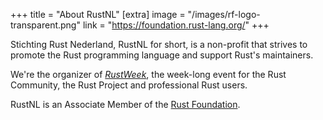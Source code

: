 +++
title = "About RustNL"
[extra]
image = "/images/rf-logo-transparent.png"
link = "https://foundation.rust-lang.org/"
+++

Stichting Rust Nederland, RustNL for short, is a non-profit that strives to promote the Rust programming language and support Rust's maintainers.

We're the organizer of [*RustWeek*](https://rustweek.org/), the week-long event for the Rust Community, the Rust Project and professional Rust users.

RustNL is an Associate Member of the [Rust Foundation](https://foundation.rust-lang.org/).
